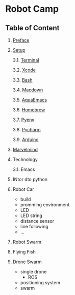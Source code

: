 # Robot Camp


## Table of Content

1. [Preface](preface.md)

2. [Setup](setup.md)


	3.1.	[Terminal](terminal.md)

	3.2.	[Xcode](xcode.md)
	
	3.3.	[Bash](bash.md)	
	
	3.4.	[Macdown](macdown.md)
	
	3.5.	[AquaEmacs](aquaemacs.md)
	
	3.6.	[Homebrew](homebrew.md)
	
	3.7.	[Pyenv](pyenv.md)
	
	3.8.	[Pycharm](pycharm.md)
	
	3.9.	[Arduino](arduino.md)		
	
3. [Marvelmind](marvelmind.md) 
	
4. Technology

	3.1. Emacs

5. INtor dto python
	
6. Robot Car

	* build
	* promming environment
	* LED
	* LED string
	* distance sensor
	* line following
	* ...
	
7. Robot Swarm

8. Flying Fish

9. Drone Swarm

	* single drone
		* ROS
	* positioning system
	* swarm
